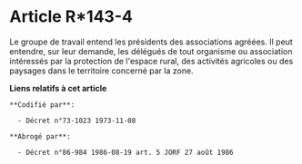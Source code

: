 # Article R*143-4

Le groupe de travail entend les présidents des associations agréées. Il peut entendre, sur leur demande, les délégués de tout
organisme ou association intéressés par la protection de l'espace rural, des activités agricoles ou des paysages dans le
territoire concerné par la zone.

**Liens relatifs à cet article**

	**Codifié par**:

	  - Décret n°73-1023 1973-11-08

	**Abrogé par**:

	  - Décret n°86-984 1986-08-19 art. 5 JORF 27 août 1986

